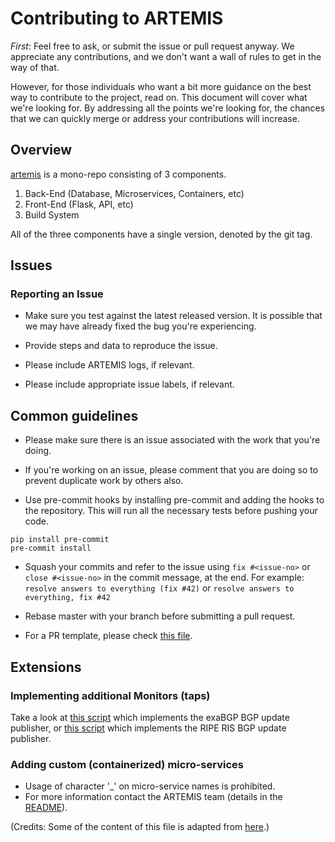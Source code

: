 # Contributing to ARTEMIS

*First*: Feel free to ask, or submit the issue or
pull request anyway. We appreciate any contributions,
and we don't want a wall of rules to get in
the way of that.

However, for those individuals who want a bit more guidance on the best way to
contribute to the project, read on. This document will cover what we're looking
for. By addressing all the points we're looking for, the chances that we
can quickly merge or address your contributions will increase.

## Overview

[artemis](https://github.com/FORTH-ICS-INSPIRE/artemis) is a mono-repo
consisting of 3 components.

1. Back-End (Database, Microservices, Containers, etc)
2. Front-End (Flask, API, etc)
3. Build System

All of the three components have a single version, denoted by the git
tag.

## Issues

### Reporting an Issue

- Make sure you test against the latest released version. It is possible that we
  may have already fixed the bug you're experiencing.

- Provide steps and data to reproduce the issue.

- Please include ARTEMIS logs, if relevant.

- Please include appropriate issue labels, if relevant.

## Common guidelines

- Please make sure there is an issue associated with the work that you're doing.

- If you're working on an issue, please comment that you are doing so to prevent
  duplicate work by others also.

- Use pre-commit hooks by installing pre-commit and adding the hooks to the repository.
  This will run all the necessary tests before pushing your code.

```
pip install pre-commit
pre-commit install
```

- Squash your commits and refer to the issue using `fix #<issue-no>` or `close
  #<issue-no>` in the commit message, at the end.
  For example: `resolve answers to everything (fix #42)` or `resolve answers to everything, fix #42`

- Rebase master with your branch before submitting a pull request.

- For a PR template, please check [this file](docs/pull_request_template.md).

## Extensions

### Implementing additional Monitors (taps)

Take a look at [this script](backend/core/taps/exabgp_client.py)
which implements the exaBGP BGP update publisher, or
[this script](backend/core/taps/ripe_ris.py) which implements the
RIPE RIS BGP update publisher.

### Adding custom (containerized) micro-services

- Usage of character '\_' on micro-service names is prohibited.
- For more information contact the ARTEMIS team (details in the [README](README.md)).

(Credits: Some of the content of this file is adapted from [here](https://raw.githubusercontent.com/hasura/graphql-engine/master/CONTRIBUTING.md).)
